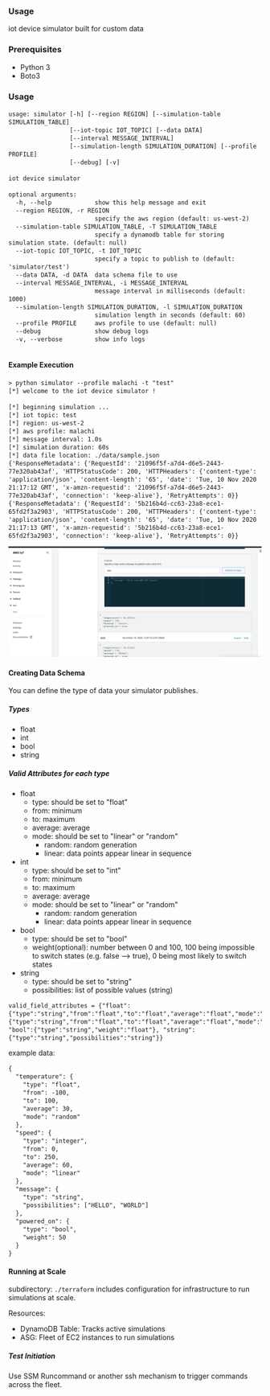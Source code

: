 ### Usage
iot device simulator built for custom data

### Prerequisites
- Python 3
- Boto3

### Usage
```
usage: simulator [-h] [--region REGION] [--simulation-table SIMULATION_TABLE]
                 [--iot-topic IOT_TOPIC] [--data DATA]
                 [--interval MESSAGE_INTERVAL]
                 [--simulation-length SIMULATION_DURATION] [--profile PROFILE]
                 [--debug] [-v]

iot device simulator

optional arguments:
  -h, --help            show this help message and exit
  --region REGION, -r REGION
                        specify the aws region (default: us-west-2)
  --simulation-table SIMULATION_TABLE, -T SIMULATION_TABLE
                        specify a dynamodb table for storing simulation state. (default: null)
  --iot-topic IOT_TOPIC, -t IOT_TOPIC
                        specify a topic to publish to (default: 'simulator/test')
  --data DATA, -d DATA  data schema file to use
  --interval MESSAGE_INTERVAL, -i MESSAGE_INTERVAL
                        message interval in milliseconds (default: 1000)
  --simulation-length SIMULATION_DURATION, -l SIMULATION_DURATION
                        simulation length in seconds (default: 60)
  --profile PROFILE     aws profile to use (default: null)
  --debug               show debug logs
  -v, --verbose         show info logs


```
#### Example Execution
```
> python simulator --profile malachi -t "test"
[*] welcome to the iot device simulator !

[*] beginning simulation ...
[*] iot topic: test
[*] region: us-west-2
[*] aws profile: malachi
[*] message interval: 1.0s
[*] simulation duration: 60s
[*] data file location: ./data/sample.json
{'ResponseMetadata': {'RequestId': '21096f5f-a7d4-d6e5-2443-77e320ab43af', 'HTTPStatusCode': 200, 'HTTPHeaders': {'content-type': 'application/json', 'content-length': '65', 'date': 'Tue, 10 Nov 2020 21:17:12 GMT', 'x-amzn-requestid': '21096f5f-a7d4-d6e5-2443-77e320ab43af', 'connection': 'keep-alive'}, 'RetryAttempts': 0}}
{'ResponseMetadata': {'RequestId': '5b216b4d-cc63-23a8-ece1-65fd2f3a2903', 'HTTPStatusCode': 200, 'HTTPHeaders': {'content-type': 'application/json', 'content-length': '65', 'date': 'Tue, 10 Nov 2020 21:17:13 GMT', 'x-amzn-requestid': '5b216b4d-cc63-23a8-ece1-65fd2f3a2903', 'connection': 'keep-alive'}, 'RetryAttempts': 0}}
```
![Example Output](/images/iot-core.png)

#### Creating Data Schema
You can define the type of data your simulator publishes.

##### Types
- float
- int
- bool
- string

##### Valid Attributes for each type
- float
  - type: should be set to "float"
  - from: minimum
  - to: maximum
  - average: average
  - mode: should be set to "linear" or "random"
    - random: random generation
    - linear: data points appear linear in sequence
- int
  - type: should be set to "int"
  - from: minimum
  - to: maximum
  - average: average
  - mode: should be set to "linear" or "random"
    - random: random generation
    - linear: data points appear linear in sequence
- bool
  - type: should be set to "bool"
  - weight(optional): number between 0 and 100, 100 being impossible to switch states (e.g. false --> true), 0 being most likely to switch states
- string
  - type: should be set to "string"
  - possibilities: list of possible values (string)
```
valid_field_attributes = {"float":{"type":"string","from":"float","to":"float","average":"float","mode":"string"},"int":{"type":"string","from":"float","to":"float","average":"float","mode":"string"}, "bool":{"type":"string","weight":"float"}, "string":{"type":"string","possibilities":"string"}}
```

example data:
```
{
  "temperature": {
    "type": "float",
    "from": -100,
    "to": 100,
    "average": 30,
    "mode": "random"
  },
  "speed": {
    "type": "integer",
    "from": 0,
    "to": 250,
    "average": 60,
    "mode": "linear"
  },
  "message": {
    "type": "string",
    "possibilities": ["HELLO", "WORLD"]
  },
  "powered_on": {
    "type": "bool",
    "weight": 50
  }
}
```
#### Running at Scale
subdirectory: `./terraform` includes configuration for infrastructure to run simulations at scale.

Resources:
- DynamoDB Table: Tracks active simulations
- ASG: Fleet of EC2 instances to run simulations

##### Test Initiation
Use SSM Runcommand or another ssh mechanism to trigger commands across the fleet.
